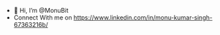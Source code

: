 - 👋 Hi, I’m @MonuBit
- Connect With me on 
https://www.linkedin.com/in/monu-kumar-singh-67363216b/



<!---
MonuBit/MonuBit is a ✨ special ✨ repository because its `README.md` (this file) appears on your GitHub profile.
You can click the Preview link to take a look at your changes.
--->
